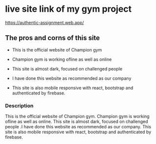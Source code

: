 # live site link of my gym project

https://authentic-assignment.web.app/

## The pros and corns of this site

* This is the official website of Champion gym

* Champion gym is working ofline as well as online

* This site is almost dark, focused on challenged people

* I have done this website as recommended as our company

* This site is also mobile responsive with react, bootstrap and authenticated by firebase.

### Description

This is the official website of Champion gym. Champion gym is working ofline as well as online. This site is almost dark, focused on challenged people .I have done this website as recommended as our company. This site is also mobile responsive with react, bootstrap and authenticated by firebase.